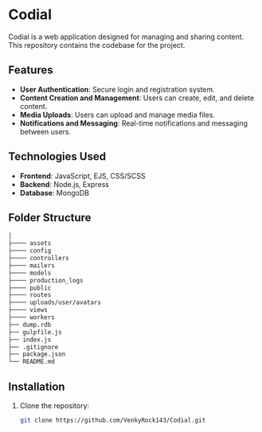 # Codial

Codial is a web application designed for managing and sharing content. This repository contains the codebase for the project.

## Features

- **User Authentication**: Secure login and registration system.
- **Content Creation and Management**: Users can create, edit, and delete content.
- **Media Uploads**: Users can upload and manage media files.
- **Notifications and Messaging**: Real-time notifications and messaging between users.

## Technologies Used

- **Frontend**: JavaScript, EJS, CSS/SCSS
- **Backend**: Node.js, Express
- **Database**: MongoDB

## Folder Structure

```sh
│
├──── assets
├──── config
├──── controllers
├──── mailers
├──── models
├──── production_logs
├──── public
├──── routes
├──── uploads/user/avatars
├──── views
├──── workers
├── dump.rdb
├── gulpfile.js
├── index.js
├── .gitignore
├── package.json
└── README.md
```

## Installation

1. Clone the repository:
   ```sh
   git clone https://github.com/VenkyRock143/Codial.git
